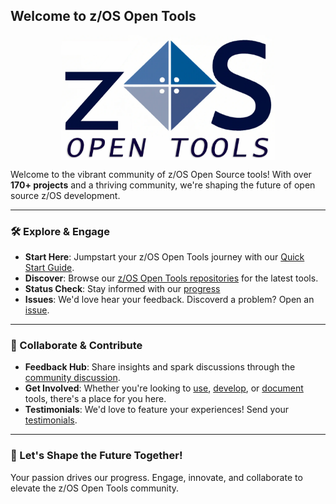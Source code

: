 ## Welcome to z/OS Open Tools

<p align="center">
  <img src="profile/zosopentools.png" alt="z/OS Open Tools Community" height="200em" style="display: block; margin-left: auto; margin-right: auto;"/>
</p>

Welcome to the vibrant community of z/OS Open Source tools! With over **170+ projects** and a thriving community, we're shaping the future of open source z/OS development.

---

### 🛠️ Explore & Engage

- **Start Here**: Jumpstart your z/OS Open Tools journey with our [Quick Start Guide](https://zosopentools.github.io/meta/#/Guides/QuickStart.md).
- **Discover**: Browse our [z/OS Open Tools repositories](https://github.com/orgs/ZOSOpenTools/repositories) for the latest tools.
- **Status Check**: Stay informed with our [progress](https://zosopentools.github.io/meta/#/Progress)
- **Issues**: We'd love hear your feedback. Discoverd a problem? Open an [issue](https://github.com/ZOSOpenTools/meta/issues).
---

### 🤝 Collaborate & Contribute

- **Feedback Hub**: Share insights and spark discussions through the [community discussion](https://github.com/orgs/ZOSOpenTools/discussions).
- **Get Involved**: Whether you're looking to [use](https://zosopentools.github.io/meta/#/Guides/ThePackageManager.md), [develop](https://zosopentools.github.io/meta/#/Guides/developing.md), or [document](https://zosopentools.github.io/meta/#/UpdateDocs.md) tools, there's a place for you here.
- **Testimonials**: We'd love to feature your experiences! Send your [testimonials](mailto:fultonm@ca.ibm.com).

---

### 📣 Let's Shape the Future Together!

Your passion drives our progress. Engage, innovate, and collaborate to elevate the z/OS Open Tools community.

